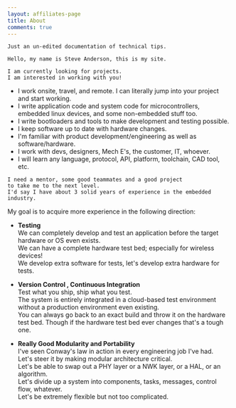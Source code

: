 ```yaml
---
layout: affiliates-page
title: About
comments: true
---
```


    Just an un-edited documentation of technical tips.  

<!-- -->    
    Hello, my name is Steve Anderson, this is my site.  

<!-- -->    
    
    I am currently looking for projects.
    I am interested in working with you!  
  
  
* I work onsite, travel, and remote.  I can literally jump into your project and start working.
* I write application code and system code for microcontrollers, embedded linux devices, and some non-embedded stuff too.  
* I write bootloaders and tools to make development and testing possible.
* I keep software up to date with hardware changes.
* I'm familiar with product development/engineering as well as software/hardware.
* I work with devs, designers, Mech E's, the customer, IT, whoever.
* I will learn any language, protocol, API, platform, toolchain, CAD tool, etc.  
  



<!-- -->    

    I need a mentor, some good teammates and a good project 
    to take me to the next level.
    I'd say I have about 3 solid years of experience in the embedded industry.
  
  
My goal is to acquire more experience in the following direction:  
  
* **Testing**  
 We can completely develop and test an application before the target hardware or OS even exists.  
 We can have a complete hardware test bed; especially for wireless devices!  
 We develop extra software for tests, let's develop extra hardware for tests.  

* **Version Control , Continuous Integration**  
 Test what you ship, ship what you test.  
 The system is entirely integrated in a cloud-based test environment without a production environment even existing.  
 You can always go back to an exact build and throw it on the hardware test bed.  Though if the hardware test bed ever changes that's a tough one.

  
* **Really Good Modularity and Portability**  
I've seen Conway's law in action in every engineering job I've had.  
Let's steer it by making modular architecture critical.   
Let's be able to swap out a PHY layer or a NWK layer, or a HAL, or an algorithm.    
Let's divide up a system into components, tasks, messages, control flow, whatever.  
Let's be extremely flexible but not too complicated.

  
